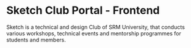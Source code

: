 # Sketch Club Portal - Frontend 
Sketch is a technical and design Club of SRM University, that conducts various workshops, technical events and mentorship programmes for students and members.


